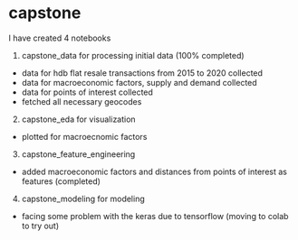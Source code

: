 # capstone
I have created 4 notebooks 
1. capstone_data for processing initial data (100% completed)
- data for hdb flat resale transactions from 2015 to 2020 collected
- data for macroeconomic factors, supply and demand collected
- data for points of interest collected
- fetched all necessary geocodes

2. capstone_eda for visualization
- plotted for macroecnomic factors

3. capstone_feature_engineering
- added macroeconomic factors and distances from points of interest as features (completed)

4. capstone_modeling for modeling
- facing some problem with the keras due to tensorflow (moving to colab to try out)
